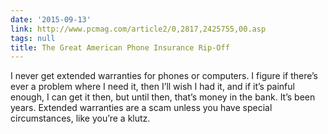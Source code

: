 ```yaml
---
date: '2015-09-13'
link: http://www.pcmag.com/article2/0,2817,2425755,00.asp
tags: null
title: The Great American Phone Insurance Rip-Off
---
```


I never get extended warranties for phones or computers. I figure if there’s ever a problem where I need it, then I’ll wish I had it, and if it’s painful enough, I can get it then, but until then, that’s money in the bank. It’s been years. Extended warranties are a scam unless you have special circumstances, like you’re a klutz.
